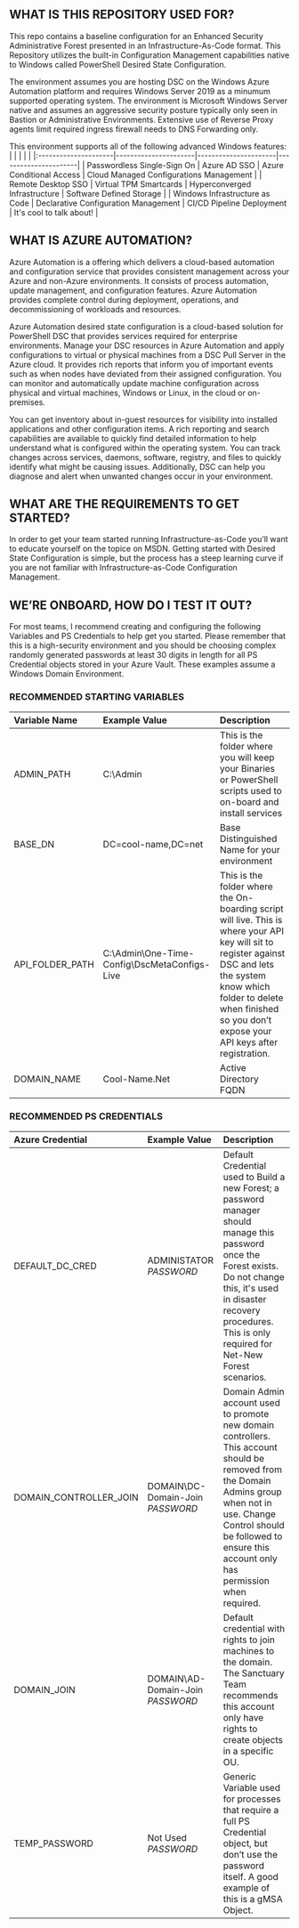 ## WHAT IS THIS REPOSITORY USED FOR?
This repo contains a baseline configuration for an Enhanced Security Administrative Forest presented in an Infrastructure-As-Code format. This Repository utilizes the built-in Configuration Management capabilities native to Windows called PowerShell Desired State Configuration. 

The environment assumes you are hosting DSC on the Windows Azure Automation platform and requires Windows Server 2019 as a minumum supported operating system. The environment is Microsoft Windows Server native and assumes an aggressive security posture typically only seen in Bastion or Administrative Environments. Extensive use of Reverse Proxy agents limit required ingress firewall needs to DNS Forwarding only.

This environment supports all of the following advanced Windows features:
| | | | |
|:---------------------|----------------------|----------------------|----------------------|
| Passwordless Single-Sign On | Azure AD SSO | Azure Conditional Access | Cloud Managed Configurations Management |
| Remote Desktop SSO | Virtual TPM Smartcards | Hyperconverged Infrastructure |  Software Defined Storage |
| Windows Infrastructure as Code | Declarative Configuration Management | CI/CD Pipeline Deployment  | It's cool to talk about! |

## WHAT IS AZURE AUTOMATION?
Azure Automation is a offering which delivers a cloud-based automation and configuration service that provides consistent management across your Azure and non-Azure environments. It consists of process automation, update management, and configuration features. Azure Automation provides complete control during deployment, operations, and decommissioning of workloads and resources.  

Azure Automation desired state configuration is a cloud-based solution for PowerShell DSC that provides services required for enterprise environments. Manage your DSC resources in Azure Automation and apply configurations to virtual or physical machines from a DSC Pull Server in the Azure cloud. It provides rich reports that inform you of important events such as when nodes have deviated from their assigned configuration. You can monitor and automatically update machine configuration across physical and virtual machines, Windows or Linux, in the cloud or on-premises.

You can get inventory about in-guest resources for visibility into installed applications and other configuration items. A rich reporting and search capabilities are available to quickly find detailed information to help understand what is configured within the operating system. You can track changes across services, daemons, software, registry, and files to quickly identify what might be causing issues. Additionally, DSC can help you diagnose and alert when unwanted changes occur in your environment.

## WHAT ARE THE REQUIREMENTS TO GET STARTED?
In order to get your team started running Infrastructure-as-Code you’ll want to educate yourself on the topice on MSDN. Getting started with Desired State Configuration is simple, but the process has a steep learning curve if you are not familiar with Infrastructure-as-Code Configuration Management. 

## WE’RE ONBOARD, HOW DO I TEST IT OUT?
For most teams, I recommend creating and configuring the following Variables and PS Credentials to help get you started. Please remember that this is a high-security environment and you should be choosing complex randomly generated passwords at least 30 digits in length for all PS Credential objects stored in your Azure Vault. These examples assume a Windows Domain Environment.

### RECOMMENDED STARTING VARIABLES
| Variable Name | Example Value | Description |
|:---------------------|:---------------------|:---------------------|
| ADMIN_PATH | C:\Admin | This is the folder where you will keep your Binaries or PowerShell scripts used to on-board and install services |
| BASE_DN	| DC=cool-name,DC=net|Base Distinguished Name for your environment
|API_FOLDER_PATH	|C:\Admin\One-Time-Config\DscMetaConfigs-Live	|This is the folder where the On-boarding script will live. This is where your API key will sit to register against DSC and lets the system know which folder to delete when finished so you don’t expose your API keys after registration.|
| DOMAIN_NAME	| Cool-Name.Net	| Active Directory FQDN

### RECOMMENDED PS CREDENTIALS
| Azure Credential | Example Value | Description |
|:---------------------|:---------------------|:---------------------|
|DEFAULT_DC_CRED	|ADMINISTATOR *PASSWORD*	|Default Credential used to Build a new Forest; a password manager should manage this password once the Forest exists. Do not change this, it's used in disaster recovery procedures. This is only required for Net-New Forest scenarios.
|DOMAIN_CONTROLLER_JOIN	|DOMAIN\DC-Domain-Join *PASSWORD*	|Domain Admin account used to promote new domain controllers. This account should be removed from the Domain Admins group when not in use. Change Control should be followed to ensure this account only has permission when required.
|DOMAIN_JOIN	|DOMAIN\AD-Domain-Join *PASSWORD*	|Default credential with rights to join machines to the domain. The Sanctuary Team recommends this account only have rights to create objects in a specific OU.
|TEMP_PASSWORD |Not Used *PASSWORD*	|Generic Variable used for processes that require a full PS Credential object, but don’t use the password itself. A good example of this is a gMSA Object.
